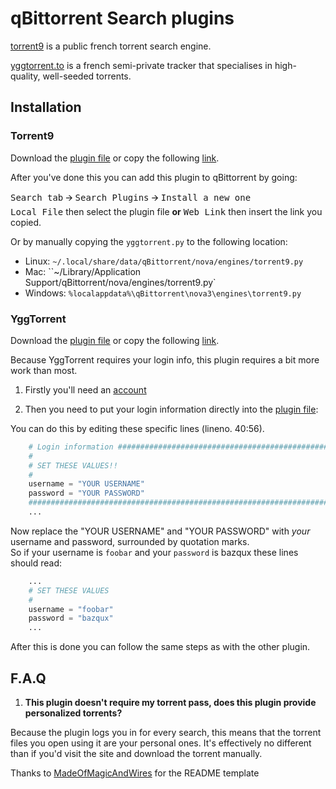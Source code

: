 qBittorrent Search plugins
==========================

[torrent9](https://wvw.torrent9.uno) is a public french torrent search engine.

[yggtorrent.to](https://www2.yggtorrent.gg) is a french semi-private tracker that specialises in high-quality,
well-seeded torrents.

Installation
------------
### Torrent9

Download the [plugin file](torrent9.py) or copy the
following [link](https://raw.githubusercontent.com/CravateRouge/qBittorrentSearchPlugins/master/torrent9.py).

After you've done this you can add this plugin to qBittorrent by going:

<kbd>Search tab</kbd> 🡪 <kbd>Search Plugins</kbd> 🡪 <kbd>Install a new one</kbd>  
<kbd>Local File</kbd> then select the plugin file
 **or**
<kbd>Web Link</kbd> then insert the link you copied.

Or by manually copying the `yggtorrent.py` to the following location:
  * Linux: `~/.local/share/data/qBittorrent/nova/engines/torrent9.py`
  * Mac: ``~/Library/Application Support/qBittorrent/nova/engines/torrent9.py`
  * Windows: `%localappdata%\qBittorrent\nova3\engines\torrent9.py`
  
### YggTorrent

Download the [plugin file](yggtorrent.py) or copy the
following [link](https://raw.githubusercontent.com/CravateRouge/qBittorrentSearchPlugins/master/yggtorrent.py).

Because YggTorrent requires your login info, this plugin requires a bit more work than most.

1. Firstly you'll need an [account](https://www2.yggtorrent.gg/user/register)

2. Then you need to put your login information directly into the [plugin file](yggtorrent.py):

You can do this by editing these specific lines (lineno. 40:56).
```python
    # Login information ######################################################
    #
    # SET THESE VALUES!!
    #
    username = "YOUR USERNAME"
    password = "YOUR PASSWORD"
    ##########################################################################
    ...
```
Now replace the "YOUR USERNAME" and "YOUR PASSWORD" with *your* username and password, surrounded by quotation marks.  
So if your username is `foobar` and your `password` is bazqux these lines should read:
```python
    ...
    # SET THESE VALUES
    #
    username = "foobar"
    password = "bazqux"
    ...
```
After this is done you can follow the same steps as with the other plugin.

F.A.Q
-----

1. **This plugin doesn't require my torrent pass, does this plugin provide personalized torrents?**

  Because the plugin logs you in for every search, this means that the torrent files you open using it are your
  personal ones. It's effectively no different than if you'd visit the site and download the torrent manually.



Thanks to [MadeOfMagicAndWires](https://github.com/MadeOfMagicAndWires) for the README template
